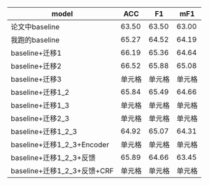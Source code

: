 |model|ACC|F1|mF1|
|----|----|----|----|
|论文中baseline|63.50|63.50|63.00|
|我跑的baseline|65.27|64.52|64.19|
|baseline+迁移1|66.19|65.36|64.64|
|baseline+迁移2|66.52|65.88|65.08|
|baseline+迁移3|单元格|单元格|单元格|
|baseline+迁移1_2|65.84|65.49|64.66|
|baseline+迁移1_3|单元格|单元格|单元格|
|baseline+迁移2_3|单元格|单元格|单元格|
|baseline+迁移1_2_3|64.92|65.07|64.31|
|baseline+迁移1_2_3+Encoder|单元格|单元格|单元格|
|baseline+迁移1_2_3+反馈|65.89|64.66|63.45|
|baseline+迁移1_2_3+反馈+CRF|单元格|单元格|单元格|
